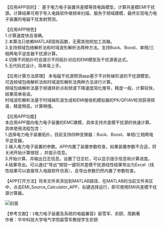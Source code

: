 【应用APP目的】： 基于电力电子装置共差模等效电路模型，计算共差模EMI干扰源。计算结果可用于导入电路软件做频率扫描，服务于频域建模，最终实现电力电子装置的电磁干扰发射预测。

【应用APP特色】  
1.计算速度快且准确。   
2.本算法只依赖MATLAB固有函数，无需其他附加工具箱。   
3.支持频域包络解析法和时域波形解析法两种方法。支持Buck、Boost、单相/三相两电平逆变器干扰源计算。   
4.切换不同拓扑时会提示不同拓扑对应的EMI模型及干扰源表达式。  
5.无代码式设计，简单易上手。  

【应用计算方法原理】
本电磁干扰源预测app基于不对称梯形波的干扰源模型，可选频域包络解析法和时域波形解析法两种方法进行计算。    
频域包络解析法基于频谱转折点和频谱下降速度简化推导，精度一般，计算较快，结果简单易读。    
时域波形解析法基于时域梯形波生成和EMI接收机模拟器的PK/QP/AV检测获得频谱，精度稍高，计算稍慢。    

【应用APP功能】  
本应用APP面向电力电子装置的EMC建模，具体支持共差模干扰源的快速计算。   
具体使用流程包含：  
1.选择电力电子装置拓扑。目前支持四种变换器：Buck、Boost、单相/三相两电平逆变器。  
2.输入电力电子装置的参数。APP内置了装置参数检查，如果装置参数不合适，将关闭开始计算按钮 ，并提示信息。  
3.开始计算，并输出日志信息。设置了日志栏，可以显示提示信息和计算进度。   
4.结果导出。可以通过“导出”按钮一键将共差模干扰源线性结果导出为Excel（线性结果可以直接导入电路软件仿真），且导出参数仍然内置了参数检查。  

【APP打开方法】将本文件夹添加到MATLAB路径，在MATLAB的当前文件夹区中，点击EMI_Source_Calculator_APP，右键选择运行，即可使用EMI共差模干扰源计算器。


 
![封面](https://github.com/user-attachments/assets/45f2c8f1-6189-4260-ac26-2cd8ae41bc6f)

【参考文献】：《电力电子装置及系统的电磁兼容》裴雪军、俞颐、周鹏著    
作者：华中科技大学电气学院裴雪军教授学生俞颐
